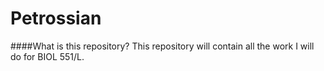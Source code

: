 # Petrossian
####What is this repository?
This repository will contain all the work I will do for BIOL 551/L.
